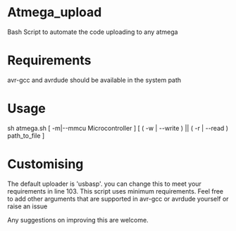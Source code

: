 # Atmega_upload
Bash Script to automate the code uploading to any atmega

# Requirements
avr-gcc and avrdude should be available in the system path

# Usage
sh atmega.sh [ -m|--mmcu  Microcontroller ] [ ( -w | --write ) || ( -r | --read )    path_to_file ]  

# Customising
The default uploader is 'usbasp'. you can change this to meet your requirements in line 103.
This script uses minimum requirements.
Feel free to add other arguments that are supported in avr-gcc or avrdude yourself or raise an issue

Any suggestions on improving this are welcome. 
